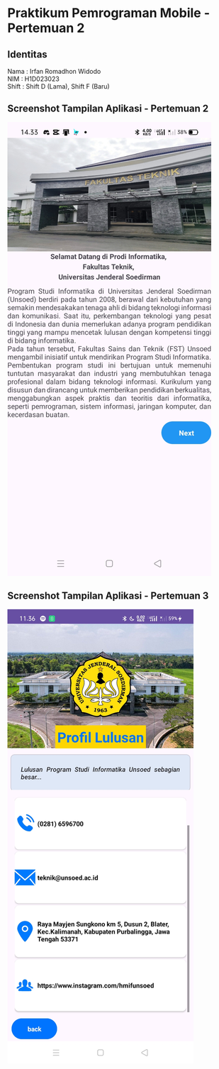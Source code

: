 # Praktikum Pemrograman Mobile - Pertemuan 2

## Identitas
Nama  : Irfan Romadhon Widodo  
NIM   : H1D023023  
Shift : Shift D (Lama), Shift F (Baru)  

## Screenshot Tampilan Aplikasi - Pertemuan 2
![Screenshot Aplikasi](Screenshot_2025-09-10-14-33-41-97.jpg)

## Screenshot Tampilan Aplikasi - Pertemuan 3
![Screenshot Aplikasi](Screenshot_2025-09-17-11-36-23-38.jpg)
